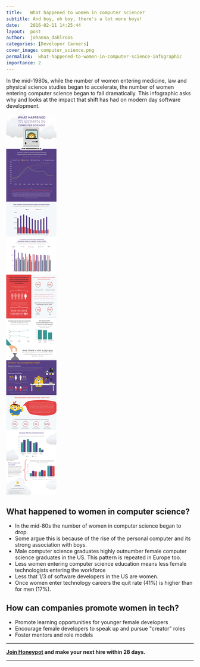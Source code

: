```yaml
---
title:   What happened to women in computer science?
subtitle: And boy, oh boy, there's a lot more boys!
date:    2016-02-11 14:25:44
layout:  post
author:  johanna_dahlroos
categories: [Developer Careers]
cover_image: computer_science.png
permalink:  what-happened-to-women-in-computer-science-infographic
importance: 2
---
```


In the mid-1980s, while the number of women entering medicine, law and physical science studies began to accelerate, the number of women entering computer science began to fall dramatically. This infographic asks why and looks at the impact that shift has had on modern day software development.

<!--more--> 

![women-in-computer-science](/assets/images/women-in-computer-science-infographic.png)


## What happened to women in computer science? 

* In the mid-80s the number of women in computer science began to drop. 
* Some argue this is because of the rise of the personal computer and its strong association with boys.
* Male computer science graduates highly outnumber female computer science graduates in the US. This pattern is repeated in Europe too. 
* Less women entering computer science education means less female technologists entering the workforce
* Less that 1/3 of software developers in the US are women.
* Once women enter technology careers the quit rate (41%) is higher than for men (17%).

## How can companies promote women in tech?

* Promote learning opportunities  for younger female developers
* Encourage female developers to speak up and pursue "creator" roles
* Foster mentors and role models

* * *

**[Join Honeypot][1] and make your next hire within 28 days.**

* * *


[1]: https://www.honeypot.io/pages/for_employers?utm_source=blog&utm_medium=organic&utm_term=f&utm_content=160203&utm_campaign=com-no





